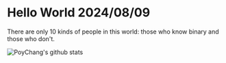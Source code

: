 # Hello World 2024/08/09

There are only 10 kinds of people in this world: those who know binary and those who don't.

![PoyChang's github stats](https://github-readme-stats.vercel.app/api?username=poychang&show_icons=true&theme=dracula)

